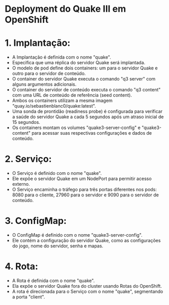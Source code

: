 # Deployment do Quake III em OpenShift

# 1. Implantação:
* A Implantação é definida com o nome "quake".
* Especifica que uma réplica do servidor Quake será implantada.
* O modelo de pod define dois containers: um para o servidor Quake e outro para o servidor de conteúdo.
* O container do servidor Quake executa o comando "q3 server" com alguns argumentos adicionais.
* O container do servidor de conteúdo executa o comando "q3 content" com uma URL de conteúdo de referência (seed content).
* Ambos os containers utilizam a mesma imagem "quay.io/sebastienblanc0/quake:latest".
* Uma sonda de prontidão (readiness probe) é configurada para verificar a saúde do servidor Quake a cada 5 segundos após um atraso inicial de 15 segundos.
* Os containers montam os volumes "quake3-server-config" e "quake3-content" para acessar suas respectivas configurações e dados de conteúdo.

# 2. Serviço:
* O Serviço é definido com o nome "quake".
* Ele expõe o servidor Quake em um NodePort para permitir acesso externo.
* O Serviço encaminha o tráfego para três portas diferentes nos pods: 8080 para o cliente, 27960 para o servidor e 9090 para o servidor de conteúdo.

# 3. ConfigMap:
* O ConfigMap é definido com o nome "quake3-server-config".
* Ele contém a configuração do servidor Quake, como as configurações do jogo, nome do servidor, senha e mapas.

# 4. Rota:
* A Rota é definida com o nome "quake".
* Ela expõe o servidor Quake fora do cluster usando Rotas do OpenShift.
* A rota é direcionada para o Serviço com o nome "quake", segmentando a porta "client".
